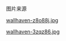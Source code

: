 图片来源

[wallhaven-z8o88j.jpg](https://whvn.cc/z8o88j)

[wallhaven-3zqz86.jpg](https://whvn.cc/3zqz86)
